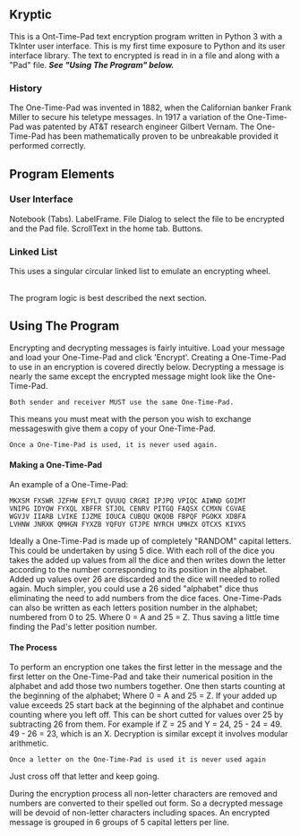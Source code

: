 <h2>Kryptic</h2>
This is a Ont-Time-Pad text encryption program written in Python 3 with a TkInter user interface. This is my first 
time exposure to Python and its user interface library. The text to encrypted is read in in a file and along 
with a "Pad" file. <b><i>See "Using The Program" below.</i>


</b>
<h3>History</h3>
The One-Time-Pad was invented in 1882, when the Californian banker Frank Miller to secure his teletype messages. 
In 1917 a variation of the One-Time-Pad was patented by AT&T research engineer Gilbert Vernam. The One-Time-Pad 
has been mathematically proven to be unbreakable provided it performed correctly.
<br />

<h2>Program Elements</h2>
<h3>User Interface</h3>
Notebook (Tabs). LabelFrame. File Dialog to select the file to be encrypted and the Pad file. 
ScrollText in the home tab. Buttons.

<h3>Linked List</h3>
This uses a singular circular linked list to emulate an encrypting wheel.<br /><br />

The program logic is best described the next section.

<h2>Using The Program</h2>
Encrypting and decrypting messages is fairly intuitive. Load your message and load your One-Time-Pad and click 
'Encrypt'. Creating a One-Time-Pad to use in an encryption is covered directly below. Decrypting a message is 
nearly the same except the encrypted message might look like the One-Time-Pad.

	Both sender and receiver MUST use the same One-Time-Pad.

This means you must meat with the person you wish to exchange messageswith give them a copy of your One-Time-Pad.

	Once a One-Time-Pad is used, it is never used again.

<h4>Making a One-Time-Pad</h4>
An example of a One-Time-Pad:

    MKXSM FXSWR JZFHW EFYLT QVUUQ CRGRI IPJPQ VPIQC AIWND GOIMT
    VNIPG IDYQW FYXQL XBFFR STJOL CENRV PITGQ FAQSX CCMXN CGVAE
    WGVJV IIARB LVIKE IJZME IOUCA CUBQU QKQOB FBPQF PGOKX XDBFA
    LVHNW JNRXK QMHGN FYXZB YQFUY GTJPE NYRCH UMHZX OTCXS KIVXS

Ideally a One-Time-Pad is made up of completely "RANDOM" capital letters. This could be undertaken by using 
5 dice. With each roll of the dice you takes the added up values from all the dice and then writes down the 
letter according to the number corresponding to its position in the alphabet. Added up values over 26 are 
discarded and the dice will needed to rolled again. Much simpler, you could use a 26 sided "alphabet" dice 
thus eliminating the need to add numbers from the dice faces. One-Time-Pads can also be written as each 
letters position number in the alphabet; numbered from 0 to 25. Where 0 = A and 25 = Z. Thus saving a 
little time finding the Pad's letter position number. 

<h4>The Process</h4>
To perform an encryption one takes the first letter in the message and the first letter on the One-Time-Pad 
and take their numerical position in the alphabet and add those two numbers together. One then starts 
counting at the beginning of the alphabet; Where 0 = A and 25 = Z. If your added up value exceeds 25 
start back at the beginning of the alphabet and continue counting where you left off. This can be 
short cutted for values over 25 by subtracting 26 from them. For example if Z = 25 and Y = 24, 25 - 24 = 49.<br /> 
49 - 26 = 23, which is an X. Decryption is similar except it involves modular arithmetic.

	Once a letter on the One-Time-Pad is used it is never used again

Just cross off that letter and keep going.

During the encryption process all non-letter characters are removed and numbers are converted to their 
spelled out form. So a decrypted message will be devoid of non-letter characters including spaces. 
An encrypted message is grouped in 6 groups of 5 capital letters per line. 
